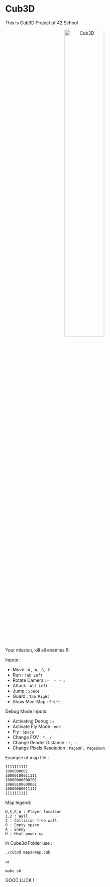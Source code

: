# Cub3D

This is Cub3D Project of 42 School 

<div align="center">
      <a target="_blank" href="https://www.youtube.com/watch?v=EcaKh0xlXBg">
     <img 
      src="https://img.youtube.com/vi/EcaKh0xlXBg/0.jpg" 
      alt="Cub3D" 
      style="width:50%;">
      </a>
   </div>

Your mission, kill all enemies !!!

Inputs :

- Move : ```W, A, S, D```
- Run : ```Tab Left```
- Rotate Camera : ```←	↑ →	↓```
- Attack : ```Alt Left```
- Jump : ```Space```
- Guard : ```Tab Right```
- Show Mini-Map : ```Shift```

Debug Mode Inputs :

- Activating Debug : ```<```
- Activate Fly Mode : ```end```
- Fly : ```Space```
- Change FOV : ```*, /```
- Change Render Distance : ```+, -```
- Change Pixels Resolution : ```PageUP, PageDown```

Example of map file :
```
1111111111
1000000001
10000100011111
10000000000201
10W00100000001
10000000011111
1111111111
```
Map legend:
```
N,S,E,W : Player location
1,2 : Wall
3 : Collision free wall
0 : Empty space
A : Enemy
H : Heal power up
```

In Cube3d Folder use : 
```
./cub3d maps/map.cub
```
or
```
make sh
```

GOOD LUCK !
